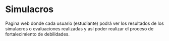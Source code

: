 # Simulacros
Pagina web donde cada usuario (estudiante) podrá ver los resultados de los simulacros o evaluaciones realizadas y así poder realizar el proceso de fortalecimiento de debilidades.
